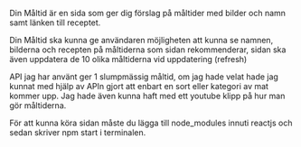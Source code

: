 Din Måltid är en sida som ger dig förslag på måltider med bilder och namn samt länken till receptet. 

Din Måltid ska kunna ge användaren möjligheten att kunna se namnen, bilderna och recepten på måltiderna som sidan rekommenderar, sidan ska även uppdatera de 10 olika måltiderna vid uppdatering (refresh)

API jag har använt ger 1 slumpmässig måltid, om jag hade velat hade jag kunnat med hjälp av APIn gjort att enbart en sort eller kategori av mat kommer upp. Jag hade även kunna haft med ett youtube klipp på hur man gör måltiderna.

För att kunna köra sidan måste du lägga till node_modules innuti reactjs och sedan skriver npm start i terminalen.

